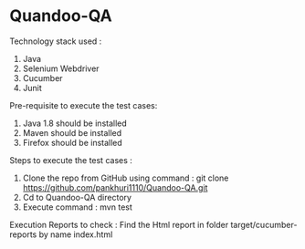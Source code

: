# Quandoo-QA

Technology stack used : 
1. Java
2. Selenium Webdriver
3. Cucumber 
4. Junit

Pre-requisite to execute the test cases: 
1. Java 1.8 should be installed
2. Maven should be installed
3. Firefox should be installed

Steps to execute the test cases : 
1. Clone the repo from GitHub using command : git clone https://github.com/pankhuri1110/Quandoo-QA.git
2. Cd to Quandoo-QA directory
3. Execute command : mvn test

Execution Reports to check : 
Find the Html report in folder target/cucumber-reports by name index.html
